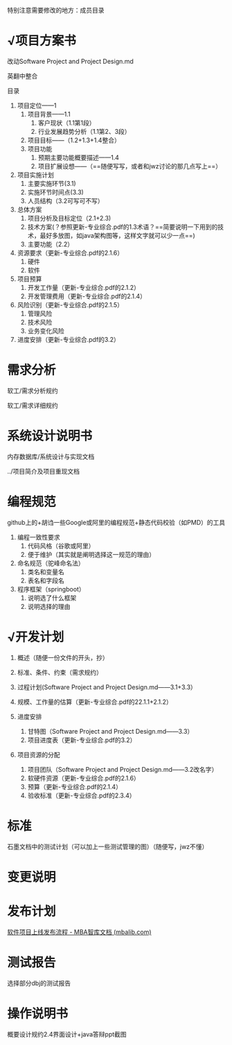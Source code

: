 特别注意需要修改的地方：成员目录

# √项目方案书

改动Software Project and Project Design.md

英翻中整合

目录

1.  项目定位——1
    1.  项目背景——1.1
        1.  客户现状（1.1第1段）
        2.  行业发展趋势分析（1.1第2、3段）
    2.  项目目标——（1.2+1.3+1.4整合）
    3.  项目功能
        1.  预期主要功能概要描述——1.4
        2.  项目扩展设想——（==随便写写，或者和jwz讨论的那几点写上==）
2.  项目实施计划
    1.  主要实施环节(3.1)
    2.  实施环节时间点(3.3)
    3.  人员结构（3.2可写可不写）
3.  总体方案
    1.  项目分析及目标定位（2.1+2.3)
    2.  技术方案(？参照更新-专业综合.pdf的1.3术语？==简要说明一下用到的技术，最好多放图，如java架构图等，这样文字就可以少一点==)
    3.  主要功能（2.2）
4.  资源要求（更新-专业综合.pdf的2.1.6）
    1.  硬件
    2.  软件
5.  项目预算
    1.  开发工作量（更新-专业综合.pdf的2.1.2）
    2.  开发管理费用（更新-专业综合.pdf的2.1.4）
6.  风险识别（更新-专业综合.pdf的2.1.5）
    1.  管理风险
    2.  技术风险
    3.  业务变化风险
7.  进度安排（更新-专业综合.pdf的3.2）



# 需求分析

软工/需求分析规约

软工/需求详细规约

# 系统设计说明书

内存数据库/系统设计与实现文档

../项目简介及项目重现文档

# 编程规范

github上的+胡诌一些Google或阿里的编程规范+静态代码校验（如PMD）的工具

1.  编程一致性要求
    1.  代码风格（谷歌或阿里）
    2.  便于维护（其实就是阐明选择这一规范的理由）
2.  命名规范（驼峰命名法）
    1.  类名和变量名
    2.  表名和字段名
3.  程序框架（springboot）
    1.  说明选了什么框架
    2.  说明选择的理由

# √开发计划

1.  概述（随便一份文件的开头，抄）
2.  标准、条件、约束（需求规约）

2.  过程计划(Software Project and Project Design.md——3.1+3.3）

3.  规模、工作量的估算（更新-专业综合.pdf的22.1.1+2.1.2）
4.  进度安排
    1.  甘特图（Software Project and Project Design.md——3.3）
    2.  项目进度表（更新-专业综合.pdf的3.2）
5.  项目资源的分配
    1.  项目团队（Software Project and Project Design.md——3.2改名字）
    2.  软硬件资源（更新-专业综合.pdf的2.1.6）
    3.  预算（更新-专业综合.pdf的2.1.4）
    4.  验收标准（更新-专业综合.pdf的2.3.4）

# 标准

石墨文档中的测试计划（可以加上一些测试管理的图）（随便写，jwz不懂）

# 变更说明



# 发布计划

[软件项目上线发布流程 - MBA智库文档 (mbalib.com)](https://doc.mbalib.com/view/2166c1012edb6d6c9686b64d0668fb62.html)

# 测试报告

选择部分dbj的测试报告

# 操作说明书

概要设计规约2.4界面设计+java答辩ppt截图





